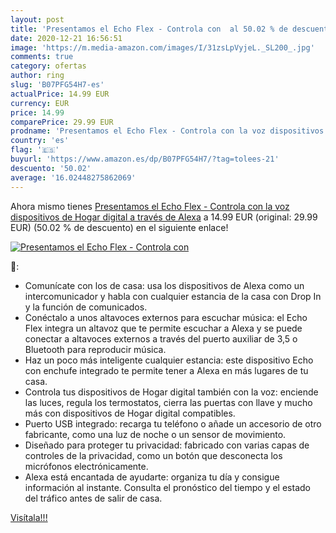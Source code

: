 ```yaml
---
layout: post
title: 'Presentamos el Echo Flex - Controla con  al 50.02 % de descuento'
date: 2020-12-21 16:56:51
image: 'https://m.media-amazon.com/images/I/31zsLpVyjeL._SL200_.jpg'
comments: true
category: ofertas
author: ring
slug: 'B07PFG54H7-es'
actualPrice: 14.99 EUR
currency: EUR
price: 14.99
comparePrice: 29.99 EUR
prodname: 'Presentamos el Echo Flex - Controla con la voz dispositivos de Hogar digital a través de Alexa'
country: 'es'
flag: '🇪🇸'
buyurl: 'https://www.amazon.es/dp/B07PFG54H7/?tag=tolees-21'
descuento: '50.02'
average: '16.02448275862069'
---
```


Ahora mismo tienes [Presentamos el Echo Flex - Controla con la voz dispositivos de Hogar digital a través de Alexa](https://www.amazon.es/dp/B07PFG54H7/?tag=tolees-21) a 14.99 EUR (original: 29.99 EUR) (50.02 %  de descuento) en el siguiente enlace!

[![Presentamos el Echo Flex - Controla con ](https://m.media-amazon.com/images/I/31zsLpVyjeL._SL200_.jpg)](https://www.amazon.es/dp/B07PFG54H7/?tag=tolees-21)

🔎:

- Comunícate con los de casa: usa los dispositivos de Alexa como un intercomunicador y habla con cualquier estancia de la casa con Drop In y la función de comunicados.
- Conéctalo a unos altavoces externos para escuchar música: el Echo Flex integra un altavoz que te permite escuchar a Alexa y se puede conectar a altavoces externos a través del puerto auxiliar de 3,5 o Bluetooth para reproducir música.
- Haz un poco más inteligente cualquier estancia: este dispositivo Echo con enchufe integrado te permite tener a Alexa en más lugares de tu casa.
- Controla tus dispositivos de Hogar digital también con la voz: enciende las luces, regula los termostatos, cierra las puertas con llave y mucho más con dispositivos de Hogar digital compatibles.
- Puerto USB integrado: recarga tu teléfono o añade un accesorio de otro fabricante, como una luz de noche o un sensor de movimiento.
- Diseñado para proteger tu privacidad: fabricado con varias capas de controles de la privacidad, como un botón que desconecta los micrófonos electrónicamente.
- Alexa está encantada de ayudarte: organiza tu día y consigue información al instante. Consulta el pronóstico del tiempo y el estado del tráfico antes de salir de casa.

[Visítala!!!](https://www.amazon.es/dp/B07PFG54H7/?tag=tolees-21)
